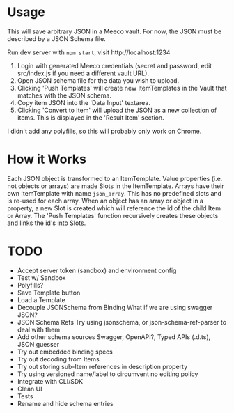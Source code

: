 # Usage

This will save arbitrary JSON in a Meeco vault. For now, the JSON must be described by a JSON Schema file.

Run dev server with `npm start`, visit http://localhost:1234

1. Login with generated Meeco credentials (secret and password, edit src/index.js if you need a different vault URL).
2. Open JSON schema file for the data you wish to upload.
3. Clicking 'Push Templates' will create new ItemTemplates in the Vault that matches with the JSON schema.
4. Copy item JSON into the 'Data Input' textarea.
5. Clicking 'Convert to Item' will upload the JSON as a new collection of items. This is displayed in the 'Result Item' section.

I didn't add any polyfills, so this will probably only work on Chrome.

# How it Works

Each JSON object is transformed to an ItemTemplate.
Value properties (i.e. not objects or arrays) are made Slots in the ItemTemplate.
Arrays have their own ItemTemplate with name `json_array`. This has no predefined slots and is re-used for each array.
When an object has an array or object in a property, a new Slot is created which will reference the id of the child Item or Array.
The 'Push Templates' function recursively creates these objects and links the id's into Slots.

# TODO

- Accept server token (sandbox) and environment config
- Test w/ Sandbox
- Polyfills?
- Save Template button
- Load a Template
- Decouple JSONSchema from Binding
  What if we are using swagger JSON?
- JSON Schema Refs
  Try using jsonschema, or json-schema-ref-parser to deal with them
- Add other schema sources
  Swagger, OpenAPI?, Typed APIs (.d.ts), JSON guesser
- Try out embedded binding specs
- Try out decoding from Items
- Try out storing sub-Item references in description property
- Try using versioned name/label to circumvent no editing policy
- Integrate with CLI/SDK
- Clean UI
- Tests
- Rename and hide schema entries
